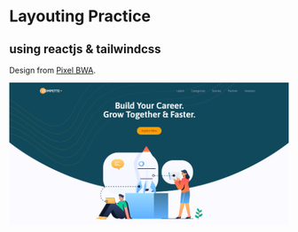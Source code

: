 # Layouting Practice
## using reactjs & tailwindcss

Design from [Pixel BWA](https://pixel.buildwithangga.com/home).

<div align="center">

[![master](./public/social.png)](https://compette-slicing-practice.vercel.app/)

</div>
